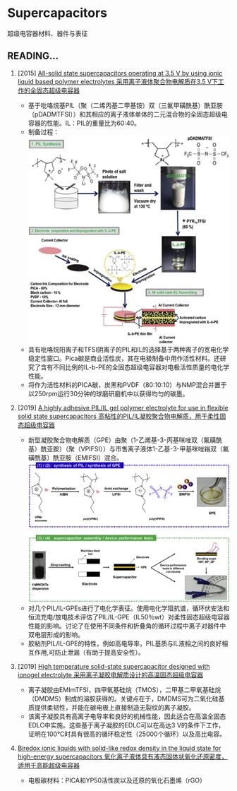# Supercapacitors
超级电容器材料、器件与表征

## READING…  
1. [2015] [All-solid state supercapacitors operating at 3.5 V by using ionic liquid based polymer electrolytes  采用离子液体聚合物电解质在3.5 V下工作的全固态超级电容器](All-solid-state-supercapacitors-operating-at-3.5V-by-using-ionic-liquid-based-polymer-electrolytes/All-solid-state-supercapacitors-operating-at-3.5V-by-using-ionic-liquid-based-polymer-electrolytes.md)  
   - 基于吡咯烷基PIL（聚（二烯丙基二甲基铵）双（三氟甲磺酰基）酰亚胺（pDADMTFSI））和其相应的离子液体单体的二元混合物的全固态超级电容器的性能。IL：PIL的重量比为60:40。
   - 制备过程：  
     ![1-s2.0-S0378775315000403-gr3.jpg](All-solid-state-supercapacitors-operating-at-3.5V-by-using-ionic-liquid-based-polymer-electrolytes/imgs/1-s2.0-S0378775315000403-gr3_lrg.jpg)  
   - 具有吡咯烷阳离子和TFSI阴离子的PIL和IL的选择基于两种离子的宽电化学稳定性窗口。Pica碳是商业活性炭，其在电极制备中用作活性材料。还研究了含有不同比例的IL-b-PE的全固态超级电容器对电极活性质量的电化学性能。
   - 将作为活性材料的PICA碳，炭黑和PVDF（80:10:10）与NMP混合并置于以250rpm运行30分钟的球磨研磨机中以获得均匀的碳墨。

2. [2019] [A highly adhesive PIL/IL gel polymer electrolyte for use in flexible solid state supercapacitors 高粘性的PIL/IL凝胶聚合物电解质，用于柔性固态超级电容器](A-highly-adhesive-PIL-IL-gel-polymer-electrolyte-for-use-in-flexible-solid-state-supercapacitors/A-highly-adhesive-PIL-IL-gel-polymer-electrolyte-for-use-in-flexible-solid-state-supercapacitors.md)
   - 新型凝胶聚合物电解质（GPE）由聚（1-乙烯基-3-丙基咪唑双（氟磺酰基）酰亚胺）（聚（VPIFSI））与市售离子液体1-乙基-3-甲基咪唑鎓双（氟磺酰基）酰亚胺（EMIFSI）混合。
     ![1-s2.0-S0013468619300386-gr1_lrg.jpg](A-highly-adhesive-PIL-IL-gel-polymer-electrolyte-for-use-in-flexible-solid-state-supercapacitors/imgs/1-s2.0-S0013468619300386-gr1_lrg.jpg) 
   - 对几个PIL/IL-GPEs进行了电化学表征。使用电化学阻抗谱，循环伏安法和恒流充电/放电技术评估了PIL/IL-GPE（IL50％wt）对柔性固态超级电容器性能的影响。讨论了在使用不同条件和折叠角的循环过程中离子对器件中双电层形成的影响。
   - 胶粘剂PIL/IL-GPE的特性，例如高电导率，PIL基质与IL液相之间的良好相互作用,可防止泄漏（有助于提高安全性）。

3. [2019] [High temperature solid-state supercapacitor designed with ionogel electrolyte 采用离子凝胶电解质设计的高温固态超级电容器](High-temperature-solid-state-supercapacitor-designed-with-ionogel-electrolyte/High-temperature-solid-state-supercapacitor-designed-with-ionogel-electrolyte.md)  
   - 离子凝胶由EMImTFSI，四甲氧基硅烷（TMOS），二甲基二甲氧基硅烷（DMDMS）制成的溶胶获得的。关键点在于，DMDMS可为二氧化硅基质提供柔韧性，并能在碳电极上直接制造无裂纹的离子凝胶。
   - 该离子凝胶具有高离子电导率和良好的机械性能，因此适合在高温全固态EDLC中实施。这些基于离子凝胶的EDLC可以在高达3 V的条件下工作，证明在100°C时具有很高的循环稳定性（25000个循环）以及高比电容。

4. [Biredox ionic liquids with solid-like redox density in the liquid state for high-energy supercapacitors 氧化离子液体具有液态固体状氧化还原密度，适用于高能超级电容器](Biredox-ionic-liquids-with-solid-like-redox-density-in-the-liquid-state/Biredox-ionic-liquids-with-solid-like-redox-density-in-the-liquid-state.md)
   - 电极碳材料：PICA和YP50活性炭以及还原的氧化石墨烯（rGO）